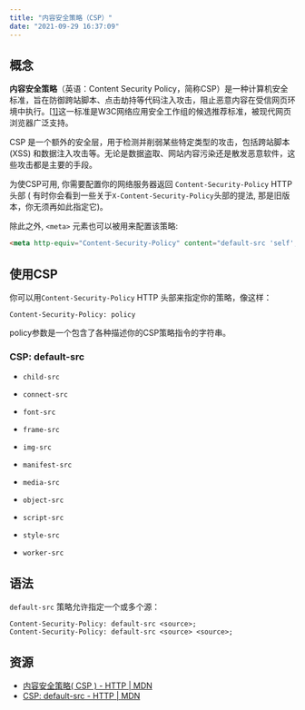 ```yaml
---
title: "内容安全策略（CSP）"
date: "2021-09-29 16:37:09"
---
```


## 概念

**内容安全策略**（英语：Content Security Policy，简称CSP）是一种计算机安全标准，旨在防御跨站脚本、点击劫持等代码注入攻击，阻止恶意内容在受信网页环境中执行。[[1\]](https://zh.wikipedia.org/zh-hans/内容安全策略#cite_note-Stamm_2009-1)这一标准是W3C网络应用安全工作组的候选推荐标准，被现代网页浏览器广泛支持。

CSP 是一个额外的安全层，用于检测并削弱某些特定类型的攻击，包括跨站脚本 (XSS) 和数据注入攻击等。无论是数据盗取、网站内容污染还是散发恶意软件，这些攻击都是主要的手段。

为使CSP可用, 你需要配置你的网络服务器返回  `Content-Security-Policy`  HTTP头部 ( 有时你会看到一些关于`X-Content-Security-Policy`头部的提法, 那是旧版本，你无须再如此指定它)。

除此之外, `<meta>` 元素也可以被用来配置该策略:

```html
<meta http-equiv="Content-Security-Policy" content="default-src 'self'; img-src https://*; child-src 'none';">
```

## 使用CSP

你可以用`Content-Security-Policy` HTTP 头部来指定你的策略，像这样：

```plain
Content-Security-Policy: policy
```

policy参数是一个包含了各种描述你的CSP策略指令的字符串。

### CSP: default-src

- `child-src`
- `connect-src`

- `font-src`
- `frame-src`

- `img-src`
- `manifest-src`

- `media-src`
- `object-src`

- `script-src`
- `style-src`

- `worker-src`

## 语法

`default-src` 策略允许指定一个或多个源：

```plain
Content-Security-Policy: default-src <source>;
Content-Security-Policy: default-src <source> <source>;
```

## 资源

- [内容安全策略( CSP ) - HTTP | MDN](https://developer.mozilla.org/zh-CN/docs/Web/HTTP/CSP)
- [CSP: default-src - HTTP | MDN](https://developer.mozilla.org/zh-CN/docs/Web/HTTP/Headers/Content-Security-Policy/default-src)
    